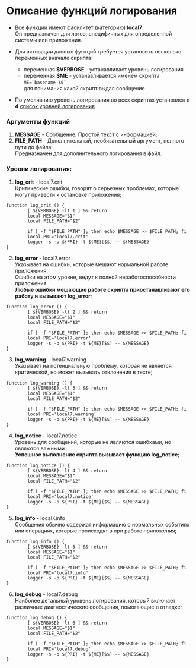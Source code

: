 # Описание функций логирования

- Все функции имеют фасилитет (категорию) **local7**.  
  Он предназначен для логов, специфичных для определенной системы или приложения.

- Для активации данных функций требуется установить несколько переменных вначале скрипта:
  - переменная **$VERBOSE** - устанавливает уровень логирования
  - переменная **$ME** - устанавливается именем скрипта ``` ME=`basename $0` ```  
    для понимания какой скрипт выдал сообщение

- По умолчанию уровень логирования во всех скриптах установлен в **4**
  [список уровней логирования](logging-levels.md)

### Аргументы функций
1) **MESSAGE** - Сообщение. Простой текст с информацией;
2) **FILE_PATH** - Дополнительный, необязательный аргумент, полного пути до файла.  
   Предназначен для дополнительного логирования в файл.


### Уровни логирования:

1) **log_crit** - local7.crit  
    Критические ошибки, говорят о серьезных проблемах, которые могут привести к остановке приложения;

```
function log_crit () {
        [ ${VERBOSE} -lt 1 ] && return
        local MESSAGE="$1"
        local FILE_PATH="$2"

        if [ -f "$FILE_PATH" ]; then echo $MESSAGE >> $FILE_PATH; fi
        local PRI='local7.crit'
        logger -s -p ${PRI} -t ${ME}[$$] -- ${MESSAGE}
}
```

2) **log_error** - local7.error  
    Указывает на ошибки, которые мешают нормальной работе приложения.  
    Ошибки на этом уровне, ведут к полной неработоспособности приложения  
    **Любые ошибки мешающие работе скрипта приостанавливают его работу и вызывают log_error**;  

```
function log_error () {
        [ ${VERBOSE} -lt 2 ] && return
        local MESSAGE="$1"
        local FILE_PATH="$2"

        if [ -f "$FILE_PATH" ]; then echo $MESSAGE >> $FILE_PATH; fi
        local PRI='local7.error'
        logger -s -p ${PRI} -t ${ME}[$$] -- ${MESSAGE}
}
```

3) **log_warning** - local7.warning  
    Указывает на потенциальную проблему, которая не является критической, но может вызывать отклонения в тесте;

```
function log_warning () {
        [ ${VERBOSE} -lt 3 ] && return
        local MESSAGE="$1"
        local FILE_PATH="$2"

        if [ -f "$FILE_PATH" ]; then echo $MESSAGE >> $FILE_PATH; fi
        local PRI='local7.warning'
        logger -s -p ${PRI} -t ${ME}[$$] -- ${MESSAGE}
}
```

4) **log_notice** - local7.notice  
    Уровень для сообщений, которые не являются ошибками, но являются важными  
    **Успешное выполнение скрипта вызывает функцию log_notice**;

```
function log_notice () {
        [ ${VERBOSE} -lt 4 ] && return
        local MESSAGE="$1"
        local FILE_PATH="$2"

        if [ -f "$FILE_PATH" ]; then echo $MESSAGE >> $FILE_PATH; fi
        local PRI='local7.notice'
        logger -s -p ${PRI} -t ${ME}[$$] -- ${MESSAGE}
}
```

5) **log_info** - local7.info  
    Сообщения обычно содержат информацию о нормальных событиях или операциях, которые происходят в при работе приложения;

```
function log_info () {
        [ ${VERBOSE} -lt 5 ] && return
        local MESSAGE="$1"
        local FILE_PATH="$2"

        if [ -f "$FILE_PATH" ]; then echo $MESSAGE >> $FILE_PATH; fi
        local PRI='local7.info'
        logger -s -p ${PRI} -t ${ME}[$$] -- ${MESSAGE}
}
```

6) **log_debug** - local7.debug  
    Наиболее детальный уровень логирования, который включает различные диагностические сообщения, помогающие в отладке;

```
function log_debug () {
        [ ${VERBOSE} -lt 6 ] && return
        local MESSAGE="$1"
        local FILE_PATH="$2"

        if [ -f "$FILE_PATH" ]; then echo $MESSAGE >> $FILE_PATH; fi
        local PRI='local7.debug'
        logger -s -p ${PRI} -t ${ME}[$$] -- ${MESSAGE}
}
```